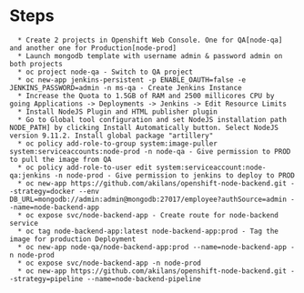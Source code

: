   # Steps 
      
      * Create 2 projects in Openshift Web Console. One for QA[node-qa] and another one for Production[node-prod]
      * Launch mongodb template with username admin & password admin on both projects
      * oc project node-qa - Switch to QA project
      * oc new-app jenkins-persistent -p ENABLE_OAUTH=false -e JENKINS_PASSWORD=admin -n ms-qa - Create Jenkins Instance
      * Increase the Quota to 1.5GB of RAM and 2500 millicores CPU by going Applications -> Deployments -> Jenkins -> Edit Resource Limits
      * Install NodeJS Plugin and HTML publisher plugin
      * Go to Global tool configuration and set NodeJS installation path NODE_PATH] by clicking Install Automatically button. Select NodeJS version 9.11.2. Install global package "artillery"
      * oc policy add-role-to-group system:image-puller system:serviceaccounts:node-prod -n node-qa - Give permission to PROD to pull the image from QA
      * oc policy add-role-to-user edit system:serviceaccount:node-qa:jenkins -n node-prod - Give permission to jenkins to deploy to PROD
      * oc new-app https://github.com/akilans/openshift-node-backend.git --strategy=docker --env DB_URL=mongodb://admin:admin@mongodb:27017/employee?authSource=admin --name=node-backend-app
      * oc expose svc/node-backend-app - Create route for node-backend service
      * oc tag node-backend-app:latest node-backend-app:prod - Tag the image for production Deployment
      * oc new-app node-qa/node-backend-app:prod --name=node-backend-app -n node-prod
      * oc expose svc/node-backend-app -n node-prod
      * oc new-app https://github.com/akilans/openshift-node-backend.git --strategy=pipeline --name=node-backend-pipeline
